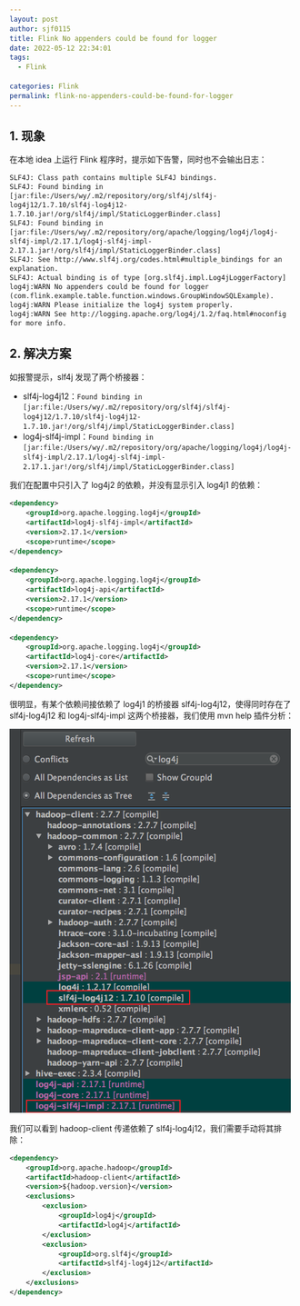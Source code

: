 ```yaml
---
layout: post
author: sjf0115
title: Flink No appenders could be found for logger
date: 2022-05-12 22:34:01
tags:
  - Flink

categories: Flink
permalink: flink-no-appenders-could-be-found-for-logger
---
```


## 1. 现象

在本地 idea 上运行 Flink 程序时，提示如下告警，同时也不会输出日志：
```
SLF4J: Class path contains multiple SLF4J bindings.
SLF4J: Found binding in [jar:file:/Users/wy/.m2/repository/org/slf4j/slf4j-log4j12/1.7.10/slf4j-log4j12-1.7.10.jar!/org/slf4j/impl/StaticLoggerBinder.class]
SLF4J: Found binding in [jar:file:/Users/wy/.m2/repository/org/apache/logging/log4j/log4j-slf4j-impl/2.17.1/log4j-slf4j-impl-2.17.1.jar!/org/slf4j/impl/StaticLoggerBinder.class]
SLF4J: See http://www.slf4j.org/codes.html#multiple_bindings for an explanation.
SLF4J: Actual binding is of type [org.slf4j.impl.Log4jLoggerFactory]
log4j:WARN No appenders could be found for logger (com.flink.example.table.function.windows.GroupWindowSQLExample).
log4j:WARN Please initialize the log4j system properly.
log4j:WARN See http://logging.apache.org/log4j/1.2/faq.html#noconfig for more info.
```

## 2. 解决方案

如报警提示，slf4j 发现了两个桥接器：
- slf4j-log4j12：`Found binding in [jar:file:/Users/wy/.m2/repository/org/slf4j/slf4j-log4j12/1.7.10/slf4j-log4j12-1.7.10.jar!/org/slf4j/impl/StaticLoggerBinder.class]`
- log4j-slf4j-impl：`Found binding in [jar:file:/Users/wy/.m2/repository/org/apache/logging/log4j/log4j-slf4j-impl/2.17.1/log4j-slf4j-impl-2.17.1.jar!/org/slf4j/impl/StaticLoggerBinder.class]`

我们在配置中只引入了 log4j2 的依赖，并没有显示引入 log4j1 的依赖：
```xml
<dependency>
    <groupId>org.apache.logging.log4j</groupId>
    <artifactId>log4j-slf4j-impl</artifactId>
    <version>2.17.1</version>
    <scope>runtime</scope>
</dependency>

<dependency>
    <groupId>org.apache.logging.log4j</groupId>
    <artifactId>log4j-api</artifactId>
    <version>2.17.1</version>
    <scope>runtime</scope>
</dependency>

<dependency>
    <groupId>org.apache.logging.log4j</groupId>
    <artifactId>log4j-core</artifactId>
    <version>2.17.1</version>
    <scope>runtime</scope>
</dependency>
```

很明显，有某个依赖间接依赖了 log4j1 的桥接器 slf4j-log4j12，使得同时存在了 slf4j-log4j12 和 log4j-slf4j-impl 这两个桥接器，我们使用 mvn help 插件分析：

![](https://github.com/sjf0115/ImageBucket/blob/main/Flink/flink-no-appenders-could-be-found-for-logger-1.png?raw=true)

我们可以看到 hadoop-client 传递依赖了 slf4j-log4j12，我们需要手动将其排除：
```xml
<dependency>
    <groupId>org.apache.hadoop</groupId>
    <artifactId>hadoop-client</artifactId>
    <version>${hadoop.version}</version>
    <exclusions>
        <exclusion>
            <groupId>log4j</groupId>
            <artifactId>log4j</artifactId>
        </exclusion>
        <exclusion>
            <groupId>org.slf4j</groupId>
            <artifactId>slf4j-log4j12</artifactId>
        </exclusion>
    </exclusions>
</dependency>
```

